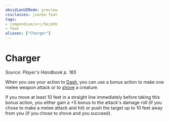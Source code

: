 ```yaml
---
obsidianUIMode: preview
cssclasses: json5e-feat
tags:
- compendium/src/5e/phb
- feat
aliases: ["Charger"]
---
```

# Charger
*Source: Player's Handbook p. 165*  

When you use your action to [Dash](Mechanics/Rules/actions.md#Dash), you can use a bonus action to make one melee weapon attack or to [shove](Mechanics/Rules/actions.md#Shove) a creature.

If you move at least 10 feet in a straight line immediately before taking this bonus action, you either gain a +5 bonus to the attack's damage roll (if you chose to make a melee attack and hit) or push the target up to 10 feet away from you (if you chose to shove and you succeed).